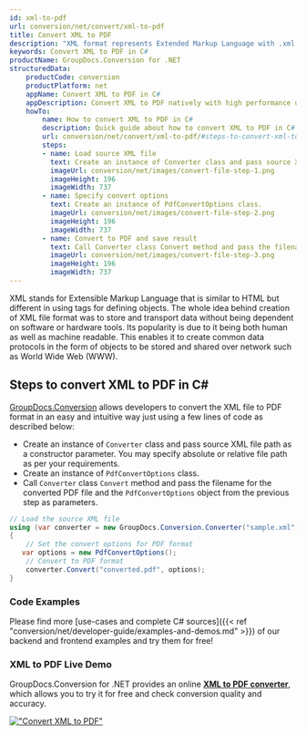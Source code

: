 ```yaml
---
id: xml-to-pdf
url: conversion/net/convert/xml-to-pdf
title: Convert XML to PDF
description: "XML format represents Extended Markup Language with .xml extension. Learn how to convert XML to PDF file programmatically in C# language using GroupDocs.Conversion for .NET library."
keywords: Convert XML to PDF in C#
productName: GroupDocs.Conversion for .NET
structuredData:
    productCode: conversion
    productPlatform: net
    appName: Convert XML to PDF in C#
    appDescription: Convert XML to PDF natively with high performance using C# language and server side GroupDocs.Conversion for .NET APIs, without the use of any software like Microsoft or Open Office.
    howTo:
        name: How to convert XML to PDF in C# 
        description: Quick guide about how to convert XML to PDF in C# with high performance and accuracy.
        url: conversion/net/convert/xml-to-pdf/#steps-to-convert-xml-to-pdf-in-c
        steps:
        - name: Load source XML file 
          text: Create an instance of Converter class and pass source XML file path as a constructor parameter. You may specify absolute or relative file path as per your requirements. 
          imageUrl: conversion/net/images/convert-file-step-1.png
          imageHeight: 196
          imageWidth: 737
        - name: Specify convert options 
          text: Create an instance of PdfConvertOptions class.
          imageUrl: conversion/net/images/convert-file-step-2.png
          imageHeight: 196
          imageWidth: 737
        - name: Convert to PDF and save result 
          text: Call Converter class Convert method and pass the filename for the converted HTML file and the PdfConvertOptions object from the previous step as parameters.
          imageUrl: conversion/net/images/convert-file-step-3.png
          imageHeight: 196
          imageWidth: 737
---
```


XML stands for Extensible Markup Language that is similar to HTML but different in using tags for defining objects. The whole idea behind creation of XML file format was to store and transport data without being dependent on software or hardware tools. Its popularity is due to it being both human as well as machine readable. This enables it to create common data protocols in the form of objects to be stored and shared over network such as World Wide Web (WWW).

## Steps to convert XML to PDF in C#

[GroupDocs.Conversion](https://products.groupdocs.com/conversion/net) allows developers to convert the XML file to PDF format in an easy and intuitive way just using a few lines of code as described below:

* Create an instance of `Converter` class and pass source XML file path as a constructor parameter. You may specify absolute or relative file path as per your requirements. 
* Create an instance of `PdfConvertOptions` class.
* Call `Converter` class `Convert` method and pass the filename for the converted PDF file and the `PdfConvertOptions` object from the previous step as parameters.

```csharp
// Load the source XML file
using (var converter = new GroupDocs.Conversion.Converter("sample.xml"))
{
    // Set the convert options for PDF format
   var options = new PdfConvertOptions();
    // Convert to PDF format
    converter.Convert("converted.pdf", options);
}
```

### Code Examples

Please find more [use-cases and complete C# sources]({{< ref "conversion/net/developer-guide/examples-and-demos.md" >}}) of our backend and frontend examples and try them for free!

### XML to PDF Live Demo

GroupDocs.Conversion for .NET provides an online [**XML to PDF converter**](https://products.groupdocs.app/conversion/xml-to-pdf), which allows you to try it for free and check conversion quality and accuracy.

[!["Convert XML to PDF"](conversion/net/images/convert-to-pdf/convert-xml-to-pdf.png)](https://products.groupdocs.app/conversion/xml-to-pdf)